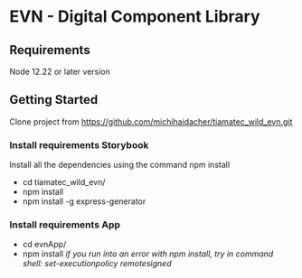 # EVN - Digital Component Library 

## Requirements ##

Node 12.22 or later version 


## Getting Started ## 

Clone project from https://github.com/michihaidacher/tiamatec_wild_evn.git

### Install requirements Storybook ### 

Install all the dependencies using the command npm install

* cd tiamatec_wild_evn/
* npm install
* npm install -g express-generator

### Install requirements App ###

* cd evnApp/
* npm install
_if you run into an error with npm install, try in command shell: set-executionpolicy remotesigned_

